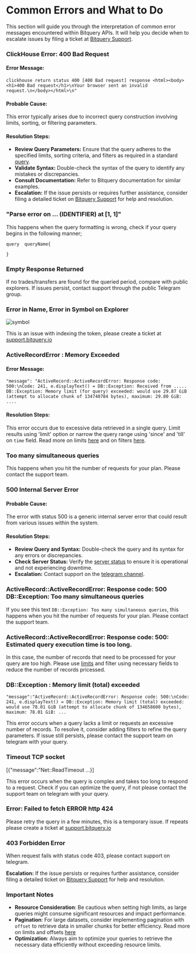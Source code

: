 # Common Errors and What to Do

This section will guide you through the interpretation of common error messages encountered within Bitquery APIs. It will help you decide when to escalate issues by filing a ticket at [Bitquery Support](https://support.bitquery.io/).

### ClickHouse Error: 400 Bad Request

#### Error Message:

```plaintext
clickhouse return status 400 [400 Bad request] response <html><body><h1>400 Bad request</h1>\nYour browser sent an invalid request.\n</body></html>\n"
```

#### Probable Cause:

This error typically arises due to incorrect query construction involving limits, sorting, or filtering parameters.

#### Resolution Steps:

- **Review Query Parameters:** Ensure that the query adheres to the specified limits, sorting criteria, and filters as required in a standard [query](/docs/graphql-ide/how-to-start).
- **Validate Syntax:** Double-check the syntax of the query to identify any mistakes or discrepancies.
- **Consult Documentation:** Refer to Bitquery documentation for similar examples.
- **Escalation:** If the issue persists or requires further assistance, consider filing a detailed ticket on [Bitquery Support](https://support.bitquery.io/) for help and resolution.

### "Parse error on ... (IDENTIFIER) at [1, 1]"

This happens when the query formatting is wrong, check if your query begins in the following manner;

```
query  queryName{

}

```


### Empty Response Returned

If no trades/transfers are found for the queried period, compare with public explorers. If issues persist, contact support through the public Telegram group.

### Error in Name, Error in Symbol on Explorer

![symbol](/img/ide/symbol_error.png)

This is an issue with indexing the token, please create a ticket at [support.bitquery.io](https://support.bitquery.io/hc/en-us)

### ActiveRecordError : Memory Exceeded

#### Error Message:

    "message": "ActiveRecord::ActiveRecordError: Response code: 500:\nCode: 241, e.displayText() = DB::Exception: Received from ..... DB::Exception: Memory limit (for query) exceeded: would use 29.87 GiB (attempt to allocate chunk of 134740784 bytes), maximum: 29.80 GiB: ....

#### Resolution Steps:

This error occurs due to excessive data retrieved in a single query. Limit results using 'limit' option or narrow the query range using 'since' and 'till' on `time` field. Read more on limits [here](/docs/query-features/filtering/limits) and on filters [here](/docs/query-features/filtering/options).

### Too many simultaneous queries

This happens when you hit the number of requests for your plan. Please contact the support team. 


### 500 Internal Server Error

#### Probable Cause:

The error with status 500 is a generic internal server error that could result from various issues within the system.

#### Resolution Steps:

- **Review Query and Syntax:** Double-check the query and its syntax for any errors or discrepancies.
- **Check Server Status:** Verify the [server status](https://account.bitquery.io/user/system_status) to ensure it is operational and not experiencing downtime.
- **Escalation:** Contact support on the [telegram channel](https://t.me/Bloxy_info).



### ActiveRecord::ActiveRecordError: Response code: 500 DB::Exception: Too many simultaneous queries

If you see this text `DB::Exception: Too many simultaneous queries`, this happens when you hit the number of requests for your plan. Please contact the support team.


### ActiveRecord::ActiveRecordError: Response code: 500: Estimated query execution time is too long.

In this case, the number of records that need to be processed for your query are too high. Please use [limits](/docs/query-features/filtering/limits.md) and filter using necessary fields to reduce the number of records pricessed. 


### DB::Exception : Memory limit (total) exceeded

`"message":"ActiveRecord::ActiveRecordError: Response code: 500:\nCode: 241, e.displayText() = DB::Exception: Memory limit (total) exceeded: would use 78.01 GiB (attempt to allocate chunk of 134658600 bytes), maximum: 78.01 GiB: ...`


This error occurs when a query lacks a limit or requests an excessive number of records. To resolve it, consider adding filters to refine the query parameters. If issue still persists, please contact the support team on telegram with your query.


### Timeout TCP socket

[{"message":"Net::ReadTimeout ...}]

This error occurs when the query is complex and takes too long to respond to a request. Check if you can optimize the query, if not please contact the support team on telegram with your query.


### Error: Failed to fetch ERROR http 424

Please retry the query in a few minutes, this is a temporary issue. If repeats please create a ticket at [support.bitquery.io](https://support.bitquery.io/hc/en-us)


### 403 Forbidden Error

When request fails with status code 403, please contact support on telegram. 

**Escalation:** If the issue persists or requires further assistance, consider filing a detailed ticket on [Bitquery Support](https://support.bitquery.io/) for help and resolution.





### Important Notes

- **Resource Consideration**: Be cautious when setting high limits, as large queries might consume significant resources and impact performance.
- **Pagination**: For large datasets, consider implementing pagination with `offset` to retrieve data in smaller chunks for better efficiency. Read more on limits and offsets [here](/docs/query-features/filtering/limits)
- **Optimization**: Always aim to optimize your queries to retrieve the necessary data efficiently without exceeding resource limits.
